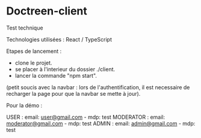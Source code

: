 # Doctreen-client
Test technique

Technologies utilisées : React / TypeScript

Etapes de lancement : 

- clone le projet.
- se placer à l'interieur du dossier ./client.
- lancer la commande "npm start".

(petit soucis avec la navbar : lors de l'authentification, il est necessaire de recharger la page pour que la navbar se mette à jour).

Pour la démo : 

USER : email: user@gmail.com - mdp: test
MODERATOR : email: moderator@gmail.com - mdp: test
ADMIN : email: admin@gmail.com - mdp: test
